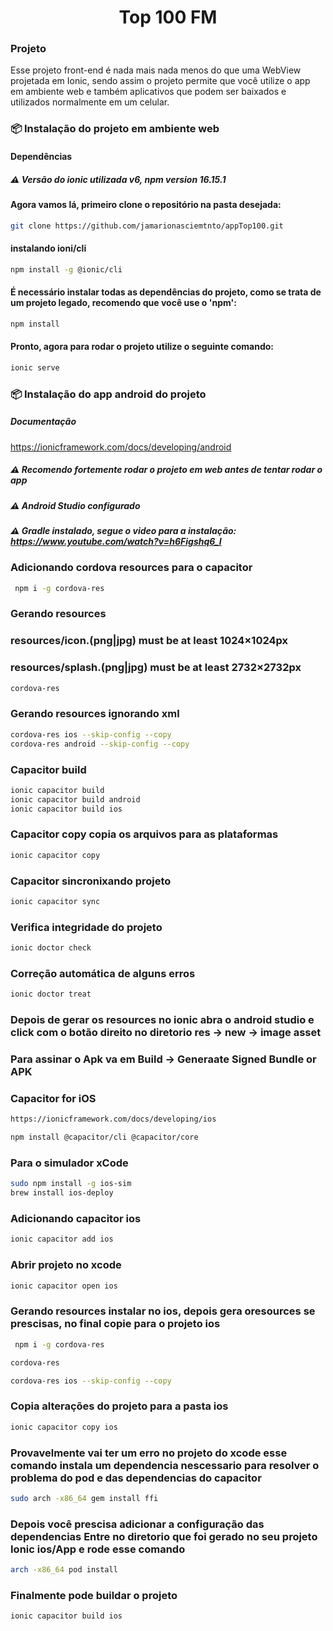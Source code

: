 <div align="center">
<h1>Top 100 FM</h1>
</div>

 <h3 align="left">Projeto</h3>
 <p align="left">Esse projeto front-end é nada mais nada menos do que uma WebView projetada em Ionic, sendo assim o projeto permite que você utilize o app em ambiente web e também aplicativos que podem ser baixados e utilizados normalmente em um celular.</p>

<h3 align="left">📦 Instalação do projeto em ambiente web</h3>

#### Dependências

##### :warning: Versão do ionic utilizada v6, npm version 16.15.1

#### Agora vamos lá, primeiro clone o repositório na pasta desejada:

```bash
git clone https://github.com/jamarionasciemtnto/appTop100.git
```

#### instalando ioni/cli

```bash
npm install -g @ionic/cli
```

#### É necessário instalar todas as dependências do projeto, como se trata de um projeto legado, recomendo que você use o 'npm':

```bash
npm install
```

#### Pronto, agora para rodar o projeto utilize o seguinte comando:

```bash
ionic serve
```


<h3 align="left">📦 Instalação do app android do projeto </h3>

##### Documentação

https://ionicframework.com/docs/developing/android

##### :warning: Recomendo fortemente rodar o projeto em web antes de tentar rodar o app

##### :warning: Android Studio configurado

##### :warning: Gradle instalado, segue o video para a instalação: https://www.youtube.com/watch?v=h6Figshq6_I

### Adicionando cordova resources para o capacitor

```bash
 npm i -g cordova-res
```

### Gerando resources

### resources/icon.(png|jpg) must be at least 1024×1024px

### resources/splash.(png|jpg) must be at least 2732×2732px

```bash
cordova-res
```

### Gerando resources ignorando xml

```bash
cordova-res ios --skip-config --copy
cordova-res android --skip-config --copy
```

### Capacitor build

```bash
ionic capacitor build
ionic capacitor build android
ionic capacitor build ios
```

### Capacitor copy copia os arquivos para as plataformas
```bash
ionic capacitor copy
```
### Capacitor sincronixando projeto
```bash
ionic capacitor sync
```

### Verifica integridade do projeto
```bash
ionic doctor check
```

### Correção automática de alguns erros
```bash
ionic doctor treat
```

### Depois de gerar os resources no ionic abra o android studio e click com o botão direito no diretorio res -> new -> image asset

### Para assinar o Apk va em Build -> Generaate Signed Bundle or APK

### Capacitor for iOS

```bash
https://ionicframework.com/docs/developing/ios
```

```bash
npm install @capacitor/cli @capacitor/core
```
### Para o simulador xCode

```bash
sudo npm install -g ios-sim
brew install ios-deploy
```

### Adicionando capacitor ios

```bash
ionic capacitor add ios
```

### Abrir projeto no xcode

```bash
ionic capacitor open ios
```
### Gerando resources instalar no ios, depois gera oresources se prescisas, no final copie para o projeto ios

```bash
 npm i -g cordova-res
```

```bash
cordova-res
```

```bash
cordova-res ios --skip-config --copy
```

### Copia alterações do projeto para a pasta ios

```bash
ionic capacitor copy ios
```

### Provavelmente vai ter um erro no projeto do xcode esse comando instala um dependencia nescessario para resolver o problema do pod e das dependencias do capacitor

```bash
sudo arch -x86_64 gem install ffi
```
### Depois você prescisa adicionar a configuração das dependencias Entre no diretorio que foi gerado no seu projeto Ionic ios/App e rode esse comando

```bash
arch -x86_64 pod install
```
### Finalmente pode buildar o projeto

```bash
ionic capacitor build ios
```
